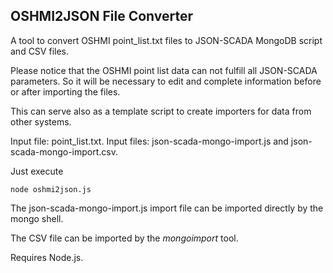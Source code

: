 ## OSHMI2JSON File Converter

A tool to convert OSHMI point_list.txt files to JSON-SCADA MongoDB script and CSV files.

Please notice that the OSHMI point list data can not fulfill all JSON-SCADA parameters. So it will be necessary to edit and complete information before or after importing the files.

This can serve also as a template script to create importers for data from other systems.

Input file: point_list.txt.
Input files: json-scada-mongo-import.js and json-scada-mongo-import.csv.

Just execute

    node oshmi2json.js

The json-scada-mongo-import.js import file can be imported directly by the mongo shell.

The CSV file can be imported by the _mongoimport_ tool.

Requires Node.js.
